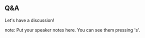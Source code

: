 ##  Q&amp;A

Let's have a discussion!

note:
    Put your speaker notes here.
    You can see them pressing 's'.
